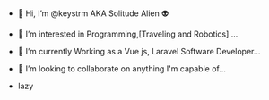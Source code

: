 - 👋 Hi, I’m @keystrm AKA Solitude Alien 👽
- 👀 I’m interested in Programming,[Traveling and Robotics] ...
- 🌱 I’m currently Working as a Vue js, Laravel Software Developer...
- 💞️ I’m looking to collaborate on anything I'm capable of...

- lazy

<!---
keystrm/keystrm is a ✨ special ✨ repository because its `README.md` (this file) appears on your GitHub profile.
You can click the Preview link to take a look at your changes.
--->
